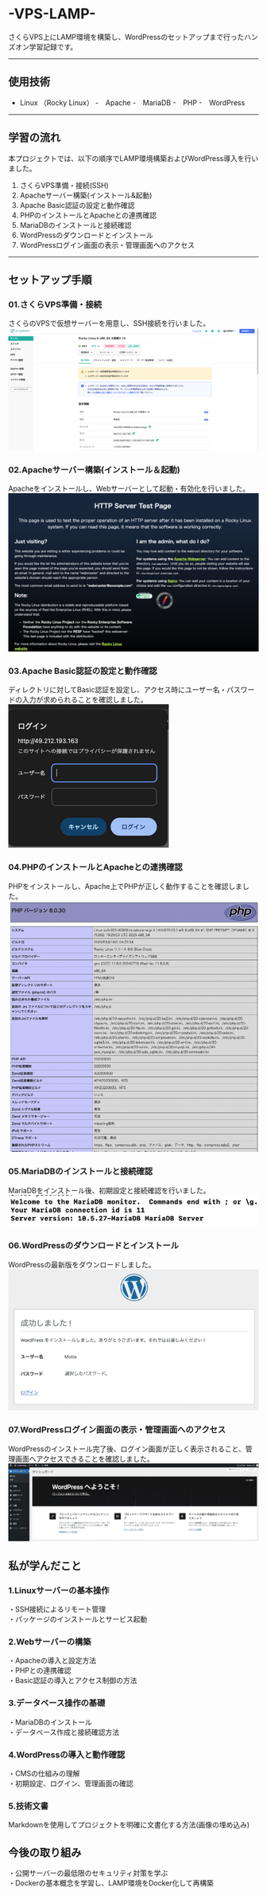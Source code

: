 # -VPS-LAMP-
さくらVPS上にLAMP環境を構築し、WordPressのセットアップまで行ったハンズオン学習記録です。

---
## 使用技術

- Linux （Rocky Linux）
-　Apache
-　MariaDB
-　PHP
-　WordPress

---

## 学習の流れ
本プロジェクトでは、以下の順序でLAMP環境構築およびWordPress導入を行いました。
01. さくらVPS準備・接続(SSH) 
02. Apacheサーバー構築(インストール&起動)
03. Apache Basic認証の設定と動作確認
04. PHPのインストールとApacheとの連携確認
05. MariaDBのインストールと接続確認
06. WordPressのダウンロードとインストール
07. WordPressログイン画面の表示・管理画面へのアクセス

---

## セットアップ手順

### 01.さくらVPS準備・接続
さくらのVPSで仮想サーバーを用意し、SSH接続を行いました。
![Sakura VPS Setup](images/sakura-vps-setup.png)

### 02.Apacheサーバー構築(インストール＆起動)
Apacheをインストールし、Webサーバーとして起動・有効化を行いました。
![Apache Server Setup](images/apache-server-setup.png)

### 03.Apache Basic認証の設定と動作確認
ディレクトリに対してBasic認証を設定し、アクセス時にユーザー名・パスワードの入力が求められることを確認しました。
![Apache Basic Auth Test](images/apache-basic-auth-test.png)

### 04.PHPのインストールとApacheとの連携確認
PHPをインストールし、Apache上でPHPが正しく動作することを確認しました。
![PHP Apache Intergration Test](images/php-apache-integration-test.png)

### 05.MariaDBのインストールと接続確認
MariaDBをインストール後、初期設定と接続確認を行いました。
![MariaDB Connection Success](images/mariadb-connection-success.png)

### 06.WordPressのダウンロードとインストール
WordPressの最新版をダウンロードしました。
![WordPress Install Success](images/wordpress-install-success.png)

### 07.WordPressログイン画面の表示・管理画面へのアクセス
WordPressのインストール完了後、ログイン画面が正しく表示されること、管理画面へアクセスできることを確認しました。
![WordPress Login Success](images/wordpress-login-success.png)


## 私が学んだこと
### 1.Linuxサーバーの基本操作
・SSH接続によるリモート管理<br>
・パッケージのインストールとサービス起動

### 2.Webサーバーの構築
・Apacheの導入と設定方法<br>
・PHPとの連携確認<br>
・Basic認証の導入とアクセス制御の方法

### 3.データベース操作の基礎
・MariaDBのインストール<br>
・データベース作成と接続確認方法

### 4.WordPressの導入と動作確認
・CMSの仕組みの理解<br>
・初期設定、ログイン、管理画面の確認

### 5.技術文書
Markdownを使用してプロジェクトを明確に文書化する方法(画像の埋め込み)

## 今後の取り組み

・公開サーバーの最低限のセキュリティ対策を学ぶ<br>
・Dockerの基本概念を学習し、LAMP環境をDocker化して再構築


